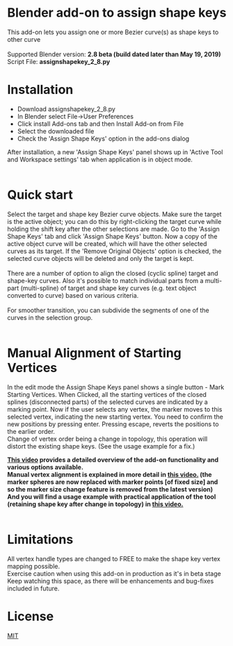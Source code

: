 # Blender add-on to assign shape keys<br>
This add-on lets you assign one or more Bezier curve(s) as shape keys to other curve<br><br>
Supported Blender version: <b>2.8 beta (build dated later than May 19, 2019)<br></b>
Script File: <b>assignshapekey_2_8.py <br></b>

# Installation
- Download assignshapekey_2_8.py
- In Blender select File->User Preferences
- Click install Add-ons tab and then Install Add-on from File
- Select the downloaded file
- Check the 'Assign Shape Keys' option in the add-ons dialog <br>
  
After installation, a new 'Assign Shape Keys' panel shows up in 'Active Tool and Workspace settings' tab when application is in object mode. <br><br>

# Quick start
Select the target and shape key Bezier curve objects. Make sure the target is the active object; you can do this by right-clicking the target curve while holding the shift key after the other selections are made. Go to the 'Assign Shape Keys' tab and click 'Assign Shape Keys' button. Now a copy of the active object curve will be created, which will have the other selected curves as its target. If the 'Remove Original Objects' option is checked, the selected curve objects will be deleted and only the target is kept. <br><br>
There are a number of option to align the closed (cyclic spline) target and shape-key curves. Also it's possible to match individual parts from a multi-part (multi-spline) of target and shape key curves (e.g. text object converted to curve) based on various criteria.<br><br>
For smoother transition, you can subdivide the segments of one of the curves in the selection group.<br><br>

# Manual Alignment of Starting Vertices
In the edit mode the Assign Shape Keys panel shows a single button - Mark Starting Vertices. When Clicked, all the starting vertices of the closed splines (disconnected parts) of the selected curves are indicated by a marking point. Now if the user selects any vertex, the marker moves to this selected vertex, indicating the new starting vertex. You need to confirm the new positions by pressing enter. Pressing escape, reverts the positions to the earlier order.<br>
Change of vertex order being a change in topology, this operation will distort the existing shape keys. (See the usage example for a fix.)

<b><a href=https://youtu.be/1pDd_GgsfSM> This video</a> provides a detailed overview of the add-on functionality and various options available.<br>
Manual vertex alignment is explained in more detail in <a href=https://youtu.be/z-H_T2GszvM>this video.</a> (the marker spheres are now replaced with marker points [of fixed size] and so the marker size change feature is removed from the latest version) <br>
And you will find a usage example with practical application of the tool (retaining shape key after change in topology) in <a href=https://youtu.be/Gt2C2Hlh8Sk>this video.</a><br><br>
</b>

# Limitations
All vertex handle types are changed to FREE to make the shape key vertex mapping possible.<br>
Exercise caution when using this add-on in production as it's in beta stage<br>
Keep watching this space, as there will be enhancements and bug-fixes included in future.<br>

# License
<a href=https://github.com/Shriinivas/assignshapekey/blob/master/LICENSE>MIT</a>
